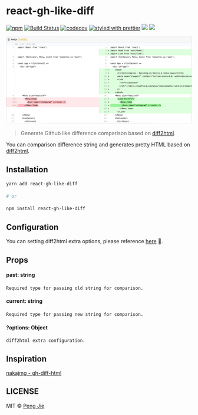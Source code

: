 # react-gh-like-diff

[![npm](https://img.shields.io/npm/v/react-gh-like-diff.svg?style=flat-square)](https://www.npmjs.com/package/react-gh-like-diff)
[![Build Status](https://img.shields.io/travis/neighborhood999/react-gh-like-diff.svg?style=flat-square)](https://travis-ci.org/neighborhood999/react-gh-like-diff)
[![codecov](https://img.shields.io/codecov/c/github/neighborhood999/react-gh-like-diff.svg?style=flat-square)](https://codecov.io/gh/neighborhood999/react-gh-like-diff)
[![styled with prettier](https://img.shields.io/badge/styled_with-prettier-ff69b4.svg?style=flat-square)](https://github.com/prettier/prettier)
![](https://img.shields.io/badge/gzip-2.96KB-brightgreen.svg?style=flat-square)
![](https://img.shields.io/badge/module%20formats-cjs%2C%20esm%2C%20umd-green.svg?style=flat-square)

![react-gh-like-diff](./screenshot/diff-demo.png)

> Generate Github like difference comparison based on [diff2html](https://github.com/rtfpessoa/diff2html).

You can comparison difference string and generates pretty HTML based on [diff2html](https://github.com/rtfpessoa/diff2html).

## Installation

```sh
yarn add react-gh-like-diff

# or

npm install react-gh-like-diff
```

## Configuration

You can setting diff2html extra options, please reference [here](https://github.com/rtfpessoa/diff2html#configuration) :mag_right:.

## Props

#### past: string
	Required type for passing old string for comparison.

#### current: string
	Required type for passing new string for comparison.

#### ?options: Object
	diff2html extra configuration.

## Inspiration

[nakajmg - gh-diff-html](https://github.com/nakajmg/gh-diff-html)

## LICENSE

MIT © [Peng Jie](https://github.com/neighborhood999)
